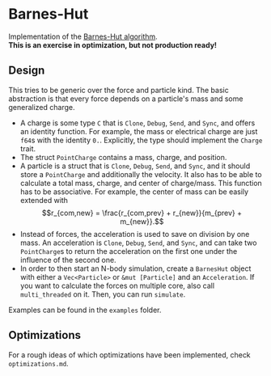 # Barnes-Hut

Implementation of the [Barnes-Hut algorithm](https://en.wikipedia.org/wiki/Barnes%E2%80%93Hut_simulation).\
**This is an exercise in optimization, but not production ready!**

## Design
This tries to be generic over the force and particle kind. The basic abstraction is that every force depends on a particle's mass and some generalized charge.

- A charge is some type `C` that is `Clone`, `Debug`, `Send`, and `Sync`, and offers an identity function. For example, the mass or electrical charge are just `f64`s with the identity `0.`. Explicitly, the type should implement the `Charge` trait.
- The struct `PointCharge` contains a mass, charge, and position.
- A particle is a struct that is `Clone`, `Debug`, `Send`, and `Sync`, and it should store a `PointCharge` and additionally the velocity. It also has to be able to calculate a total mass, charge, and center of charge/mass. This function has to be associative. For example, the center of mass can be easily extended with
$$r_{com,new} = \frac{r_{com,prev} + r_{new}}{m_{prev} + m_{new}}.$$
- Instead of forces, the acceleration is used to save on division by one mass. An acceleration is `Clone`, `Debug`, `Send`, and `Sync`, and can take two `PointCharge`s to return the acceleration on the first one under the influence of the second one.
- In order to then start an N-body simulation, create a `BarnesHut` object with either a `Vec<Particle>` or `&mut [Particle]` and an `Acceleration`. If you want to calculate the forces on multiple core, also call `multi_threaded` on it. Then, you can run `simulate`.

Examples can be found in the `examples` folder.

## Optimizations
For a rough ideas of which optimizations have been implemented, check `optimizations.md`.